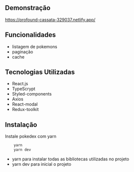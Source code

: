 
## Demonstração

https://profound-cassata-329037.netlify.app/


## Funcionalidades

- listagem de pokemons
- paginação
- cache


## Tecnologias Utilizadas
- React.js
- TypeScrypt
- Styled-components
- Axios
- React-modal
- Redux-toolkit
## Instalação

Instale pokedex com yarn

```bash
    yarn  
    yarn dev
```
- yarn para instalar todas as bibliotecas utilizadas no projeto
- yarn dev para inicial o projeto
